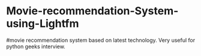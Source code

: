 # Movie-recommendation-System-using-Lightfm
#movie recommendation system based on latest technology.
Very useful for python geeks interview.
